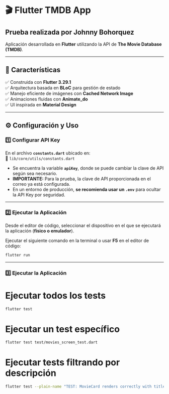 # 🎬 Flutter TMDB App  
## Prueba realizada por **Johnny Bohorquez**  

Aplicación desarrollada en **Flutter** utilizando la API de **The Movie Database (TMDB)**.  

---

## 📌 Características  
✅ Construida con **Flutter 3.29.1**  
✅ Arquitectura basada en **BLoC** para gestión de estado  
✅ Manejo eficiente de imágenes con **Cached Network Image**  
✅ Animaciones fluidas con **Animate_do**  
✅ UI inspirada en **Material Design**  

---

## ⚙️ Configuración y Uso  

### **1️⃣ Configurar API Key**  
En el archivo **`constants.dart`** ubicado en:  
📂 `lib/core/utils/constants.dart`  
- Se encuentra la variable **`apiKey`**, donde se puede cambiar la clave de API según sea necesario.  
- **IMPORTANTE:** Para la prueba, la clave de API proporcionada en el correo ya está configurada.  
- En un entorno de producción, **se recomienda usar un `.env`** para ocultar la API Key por seguridad.  

---

### **2️⃣ Ejecutar la Aplicación**  
Desde el editor de código, seleccionar el dispositivo en el que se ejecutará la aplicación (**físico o emulador**).  

Ejecutar el siguiente comando en la terminal o usar **F5** en el editor de código:   
```sh
flutter run
```

---

### **3️⃣ Ejecutar la Aplicación** 
# Ejecutar todos los tests
```sh
flutter test  
```

# Ejecutar un test específico
```sh
flutter test test/movies_screen_test.dart  
```

# Ejecutar tests filtrando por descripción
```sh
flutter test --plain-name "TEST: MovieCard renders correctly with title and score"
```


